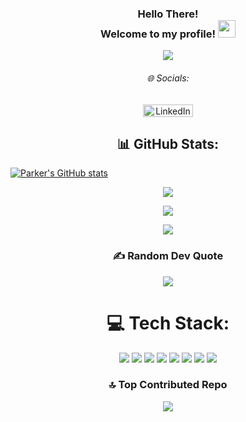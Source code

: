 <h3 align="center">
  Hello There! <br>
  Welcome to my profile!
  <img src="https://media.giphy.com/media/hvRJCLFzcasrR4ia7z/giphy.gif?&v=20250911-1725" width="28">
</h3>

<p align="center">
<img src="https://readme-typing-svg.herokuapp.com/?lines=Full-Stack%20Web%20and%20App%20Developer;2%2B%20years%20of%20coding%20experience;Always%20learning%20new%20things&font=Fira%20Code&center=true&width=440&height=45&color=70a5fd&vCenter=true&size=22&pause=1000&v=20250911-1725">
</p>

<h6 align="center">🌐 Socials:</h6>

<p align="center">
  <a href="https://linkedin.com/in/parker-nelson-27a819241">
    <img src="https://img.shields.io/badge/LinkedIn-%230077B5.svg?logo=linkedin&logoColor=white" alt="LinkedIn" width="80" height="20" />
  </a>
</p>

<h2 align="center">📊 GitHub Stats:</h2>

[![Parker's GitHub stats](https://github-readme-stats.vercel.app/api?username=pknelson01)](https://github.com/anuraghazra/github-readme-stats)

<p align="center">
  <img src="https://nirzak-streak-stats.vercel.app/?user=pknelson01&theme=tokyonight&hide_border=false&v=20250911-1725" />
</p>

<p align="center">
  <img src="https://github-readme-stats.vercel.app/api?username=pknelson01&theme=tokyonight&hide_border=false&include_all_commits=true&count_private=true&v=20250911-1725" />
</p> 

<p align="center">
  <img src="https://github-readme-stats.vercel.app/api/top-langs/?username=pknelson01&theme=tokyonight&hide_border=false&include_all_commits=true&count_private=true&layout=compact&v=20250911-1725" />
</p>

<h3 align="center">✍️ Random Dev Quote</h3>

<p align="center">
  <img src="https://quotes-github-readme.vercel.app/api?type=horizontal&theme=tokyonight&v=20250911-1725" />
</p>

<h1 align="center">💻 Tech Stack:</h1>

<p align="center">
  <img src="https://img.shields.io/badge/c++-%2300599C.svg?style=for-the-badge&logo=c%2B%2B&logoColor=white&v=20250911-1725" />
  <img src="https://img.shields.io/badge/html5-%23E34F26.svg?style=for-the-badge&logo=html5&logoColor=white&v=20250911-1725" />
  <img src="https://img.shields.io/badge/javascript-%23323330.svg?style=for-the-badge&logo=javascript&logoColor=%23F7DF1E&v=20250911-1725" />
  <img src="https://img.shields.io/badge/python-3670A0?style=for-the-badge&logo=python&logoColor=ffdd54&v=20250911-1725" />
  <img src="https://img.shields.io/badge/PowerShell-%235391FE.svg?style=for-the-badge&logo=powershell&logoColor=white&v=20250911-1725" />
  <img src="https://img.shields.io/badge/mysql-4479A1.svg?style=for-the-badge&logo=mysql&logoColor=white&v=20250911-1725" />
  <img src="https://img.shields.io/badge/AWS-%23FF9900.svg?style=for-the-badge&logo=amazon-aws&logoColor=white&v=20250911-1725" />
  <img src="https://img.shields.io/badge/MongoDB-%234ea94b.svg?style=for-the-badge&logo=mongodb&logoColor=white&v=20250911-1725" />
</p>

<h3 align="center">🔝 Top Contributed Repo</h3>

<p align="center">
  <img src="https://github-contributor-stats.vercel.app/api?username=pknelson01&limit=5&theme=tokyonight&combine_all_yearly_contributions=true&v=20250911-1725" />
</p>
